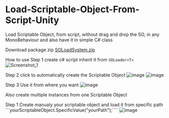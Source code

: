 # Load-Scriptable-Object-From-Script-Unity
Load Scriptable Object, from script, without drag and drop the SO, in any MonoBehaviour and also have it in simple C# class 

Download package zip
[SOLoadSystem.zip](https://github.com/Eduard-Malxa/Load-Scriptable-Object-From-Script-Unity/files/11424041/SOLoadSystem.zip)

How to use 
Step 1 create c# script inherit it from ```SOLoader<T>```
![Screenshot_1](https://user-images.githubusercontent.com/78969017/236903316-1d79d812-1a9c-4736-a1b8-eb4ce8ccd014.jpg)

Step 2 click to automatically create the Scriptable Object 
![image](https://user-images.githubusercontent.com/78969017/236903510-177939e2-e04d-42b7-bab7-5043cedc408b.png)
![image](https://user-images.githubusercontent.com/78969017/236904264-2cfa4a89-05a0-49a8-9fe8-b19da30be504.png)

Step 3 Use it from where you want
![image](https://user-images.githubusercontent.com/78969017/236904047-dd8feb3d-660b-417f-a4a9-d9c26d46d9d1.png)

Also create multiple instances from one Scriptable Object

Step 1 Create manualy your scriptable object and load it from specific path ```yourScriptableObject.SpecificValue("yourPath");````
![image](https://user-images.githubusercontent.com/78969017/236905720-f2a7bcb7-553d-49dd-8cf6-9c672b7c1440.png)

